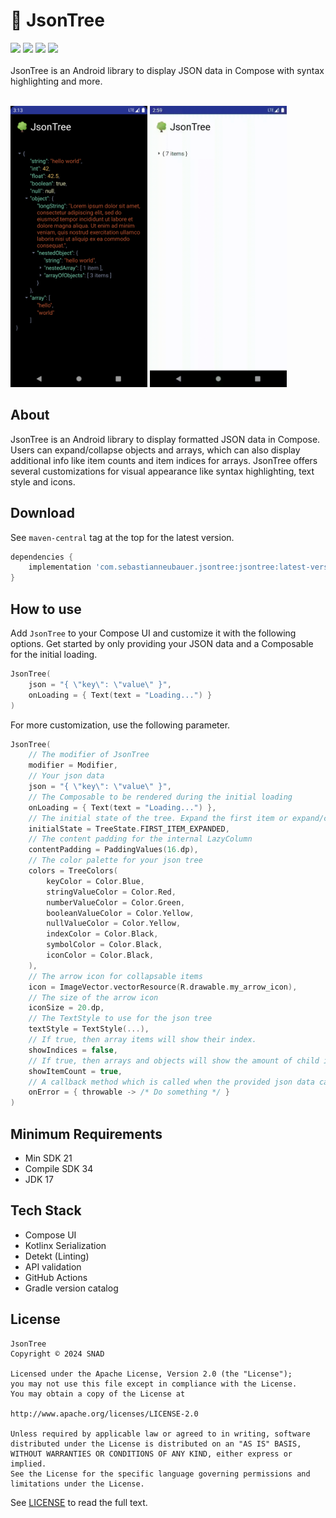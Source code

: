 # 🌳 JsonTree

![](https://img.shields.io/maven-central/v/com.sebastianneubauer.jsontree/jsontree) ![](https://img.shields.io/badge/Kotlin-1.9.23-orange) ![](https://img.shields.io/badge/SDK-21+-brightgreen) ![](https://img.shields.io/badge/Android_Weekly-Issue_584-yellow)
<br /><br />
JsonTree is an Android library to display JSON data in Compose with syntax highlighting and more.
<br /><br />

<p float="left">
<img src="screenshots/jsonTree.png" height="450">
<img src="screenshots/jsonTreeGif.gif" height="450">
</p>

## About

JsonTree is an Android library to display formatted JSON data in Compose.
Users can expand/collapse objects and arrays, which can also display additional info like item counts and item indices for arrays. 
JsonTree offers several customizations for visual appearance like syntax highlighting, text style and icons.

## Download

See `maven-central` tag at the top for the latest version.

```groovy
dependencies {
    implementation 'com.sebastianneubauer.jsontree:jsontree:latest-version'
}
```

## How to use

Add `JsonTree` to your Compose UI and customize it with the following options. Get started by only providing your JSON data and a Composable for the initial loading.
```kotlin
JsonTree(
    json = "{ \"key\": \"value\" }",
    onLoading = { Text(text = "Loading...") }
)
```
For more customization, use the following parameter.

```kotlin
JsonTree(
    // The modifier of JsonTree
    modifier = Modifier,
    // Your json data
    json = "{ \"key\": \"value\" }",
    // The Composable to be rendered during the initial loading
    onLoading = { Text(text = "Loading...") },
    // The initial state of the tree. Expand the first item or expand/collapse all items
    initialState = TreeState.FIRST_ITEM_EXPANDED,
    // The content padding for the internal LazyColumn
    contentPadding = PaddingValues(16.dp),
    // The color palette for your json tree
    colors = TreeColors(
        keyColor = Color.Blue,
        stringValueColor = Color.Red,
        numberValueColor = Color.Green,
        booleanValueColor = Color.Yellow,
        nullValueColor = Color.Yellow,
        indexColor = Color.Black,
        symbolColor = Color.Black,
        iconColor = Color.Black,
    ),
    // The arrow icon for collapsable items
    icon = ImageVector.vectorResource(R.drawable.my_arrow_icon),
    // The size of the arrow icon
    iconSize = 20.dp,
    // The TextStyle to use for the json tree
    textStyle = TextStyle(...),
    // If true, then array items will show their index.
    showIndices = false,
    // If true, then arrays and objects will show the amount of child items when collapsed.
    showItemCount = true,
    // A callback method which is called when the provided json data can't be parsed.
    onError = { throwable -> /* Do something */ }
)
```

## Minimum Requirements

- Min SDK 21
- Compile SDK 34
- JDK 17

## Tech Stack

- Compose UI
- Kotlinx Serialization
- Detekt (Linting)
- API validation
- GitHub Actions
- Gradle version catalog

## License

```
JsonTree
Copyright © 2024 SNAD

Licensed under the Apache License, Version 2.0 (the "License");
you may not use this file except in compliance with the License.
You may obtain a copy of the License at

http://www.apache.org/licenses/LICENSE-2.0

Unless required by applicable law or agreed to in writing, software
distributed under the License is distributed on an "AS IS" BASIS,
WITHOUT WARRANTIES OR CONDITIONS OF ANY KIND, either express or implied.
See the License for the specific language governing permissions and 
limitations under the License.
```
See [LICENSE](LICENSE.md) to read the full text.
